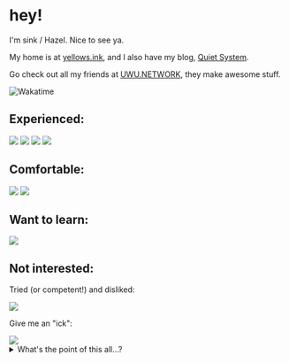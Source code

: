 # hey!
I'm sink / Hazel. Nice to see ya.

My home is at [yellows.ink](//yellows.ink), and I also have my blog, [Quiet System](//uwu.network/~sink/blog).

Go check out all my friends at [UWU.NETWORK](//github.com/uwu), they make awesome stuff.

<!--![Metrics](https://metrics.lecoq.io/Yellowsink?template=classic&languages=1&stars=1&followup=1&people=1&activity=1&notable=1&achievements=1&languages.limit=8&languages.sections=most-used&languages.colors=github&languages.threshold=0%25&languages.indepth=false&languages.analysis.timeout=15&languages.categories=markup%2C%20programming&languages.recent.categories=markup%2C%20programming&languages.recent.load=300&languages.recent.days=14&stars.limit=4&followup.sections=repositories&followup.indepth=false&people.limit=24&people.size=28&people.types=followers%2C%20following&people.identicons=false&people.shuffle=false&activity.limit=5&activity.load=300&activity.days=14&activity.filter=all&activity.visibility=all&activity.timestamps=false&achievements.threshold=C&achievements.secrets=true&achievements.display=detailed&achievements.limit=0&notable.from=organization&notable.repositories=false&notable.indepth=false&config.timezone=Europe%2FLondon)-->

![Wakatime](https://wakatime.com/share/@78bcc80e-c76e-4ef7-bcae-5afcacaf2ced/7cf6f4ba-8cfd-4052-94ae-9ad7fdea749e.svg)

## Experienced:
<!-- Languages -->
<img src="https://skillicons.dev/icons?i=js,ts,cs,md,html,css,sass,regex" />
<!-- Frameworks -->
<img src="https://skillicons.dev/icons?i=solidjs,astro,dotnet,workers,deno" />
<!-- Web tooling -->
<img src="https://skillicons.dev/icons?i=vite,vscode,tailwind,pnpm,vercel" />
<!-- Other -->
<img src="https://skillicons.dev/icons?i=github,linux,arch,rider,webstorm,vscode,git,githubactions" />

## Comfortable:
<!-- Languages -->
<img src="https://skillicons.dev/icons?i=rust,dart,bash,svg" />
<!-- Other -->
<img src="https://skillicons.dev/icons?i=svelte,vue,alpinejs,visualstudio,docker,mysql,sqlite" />

## Want to learn:
<img src="https://skillicons.dev/icons?perline=8&i=haskell,kotlin,ktor,plan9,swift,zig,remix,flutter,htmx,nix,vitest,grafana" />

## Not interested:
Tried (or competent!) and disliked:

<img src="https://skillicons.dev/icons?perline=8&i=angular,emacs,gradle,go,heroku,react,java,nodejs,py,replit,vim,yarn" />

Give me an "ick":

<img src="https://skillicons.dev/icons?perline=8&i=anaconda,cmake,django,eclipse,flask,ipfs,laravel,lit,maven,perl,php,sentry,solidity,tauri,v,webpack" />

<details>
  <summary>What's the point of this all...?</summary>

  I think you can tell a lot about a person in the context of collaborating with them or discussing code from
  the tools and technologies that they like to use. A haskell user will likely get on with other haskell users.
  
  I'm telling people who don't know me upfront what I'm good at, what I enjoy, and what I won't be bothering with.

  Apologies if this comes off pretentious or anything, I'm just writing my honest thoughts.
</details>
